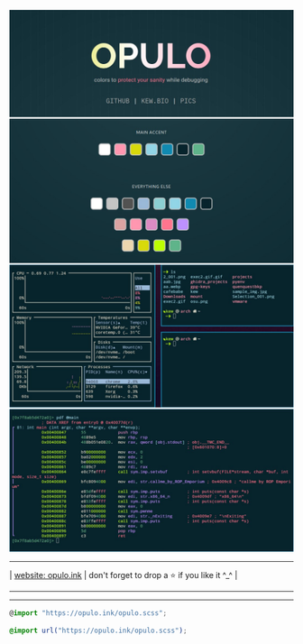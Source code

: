 ![alt img](https://github.com/kewmine/opulo/blob/main/screenshots/cover.jpg?raw=true)
![alt img](https://github.com/kewmine/opulo/blob/main/screenshots/colors.jpg?raw=true)
![alt img](https://github.com/kewmine/opulo/blob/main/screenshots/kitty.jpg?raw=true)
![alt img](https://github.com/kewmine/opulo/blob/main/screenshots/radare.jpg?raw=true)
____________________________________
| [website: opulo.ink](https://opulo.ink) | don't forget to drop a ⭐ if you like it ^_^ | 
____________________________________

___________________________________

```ts
@import "https://opulo.ink/opulo.scss";
```
```scss
@import url("https://opulo.ink/opulo.scss");
```
